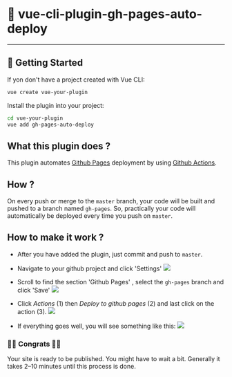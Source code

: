# :electric_plug: vue-cli-plugin-gh-pages-auto-deploy

-------

## :rocket: Getting Started

If yon don't have a project created with Vue CLI:

```sh
vue create vue-your-plugin
```

Install the plugin into your project:

```sh
cd vue-your-plugin
vue add gh-pages-auto-deploy
```

## What this plugin does ?

This plugin automates [Github Pages](https://help.github.com/en/github/working-with-github-pages/about-github-pages)
deployment by using [Github Actions](https://help.github.com/en/actions/getting-started-with-github-actions/about-github-actions).

## How ?
On every push or merge to the `master` branch, your code will be built and pushed
to a branch named `gh-pages`.
So, practically your code will automatically be deployed every time you push on `master`.

## How to make it work ?
- After you have added the plugin, just commit and push to `master`.

- Navigate to your github project and click 'Settings'
  ![](https://dev-to-uploads.s3.amazonaws.com/i/iup3jxzgr8f7v1gmjx33.png)
- Scroll to find the section 'Github Pages' , select the `gh-pages` branch and click 'Save'
  ![](https://dev-to-uploads.s3.amazonaws.com/i/ttynt8nge4ajxb29txpn.png)
- Click *Actions* (1) then *Deploy to github pages* (2) and last click on the action (3).
  ![](https://dev-to-uploads.s3.amazonaws.com/i/hrgn3ww1w75uxxdfuzen.png)
- If everything goes well, you will see something like this:
  ![](https://dev-to-uploads.s3.amazonaws.com/i/2nshvsc10qivoif44d7f.png)

### 🚀🚀 Congrats 🚀🚀

Your site is ready to be published.
You might have to wait a bit. Generally it takes 2–10 minutes until this process is done.
